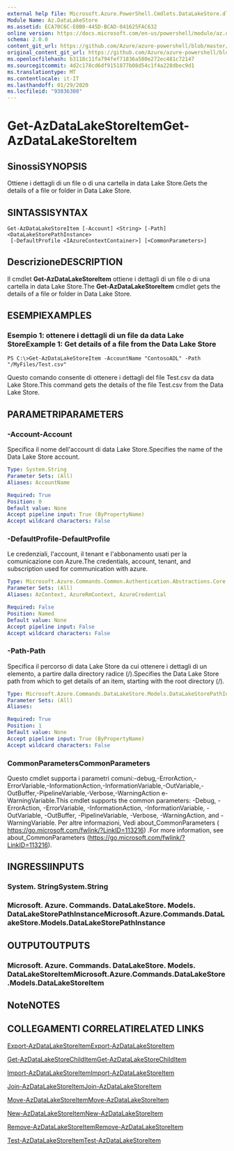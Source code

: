 ```yaml
---
external help file: Microsoft.Azure.PowerShell.Cmdlets.DataLakeStore.dll-Help.xml
Module Name: Az.DataLakeStore
ms.assetid: ECA70C6C-E0B0-445D-BCAD-041625FAC632
online version: https://docs.microsoft.com/en-us/powershell/module/az.datalakestore/get-azdatalakestoreitem
schema: 2.0.0
content_git_url: https://github.com/Azure/azure-powershell/blob/master/src/DataLakeStore/DataLakeStore/help/Get-AzDataLakeStoreItem.md
original_content_git_url: https://github.com/Azure/azure-powershell/blob/master/src/DataLakeStore/DataLakeStore/help/Get-AzDataLakeStoreItem.md
ms.openlocfilehash: b3118c11fa794fef71836a580e272ec481c72147
ms.sourcegitcommit: 4d2c178cd6df9151877b08d54c1f4a228dbec9d1
ms.translationtype: MT
ms.contentlocale: it-IT
ms.lasthandoff: 01/29/2020
ms.locfileid: "93836308"
---
```

# <span data-ttu-id="1278c-101">Get-AzDataLakeStoreItem</span><span class="sxs-lookup"><span data-stu-id="1278c-101">Get-AzDataLakeStoreItem</span></span>

## <span data-ttu-id="1278c-102">Sinossi</span><span class="sxs-lookup"><span data-stu-id="1278c-102">SYNOPSIS</span></span>
<span data-ttu-id="1278c-103">Ottiene i dettagli di un file o di una cartella in data Lake Store.</span><span class="sxs-lookup"><span data-stu-id="1278c-103">Gets the details of a file or folder in Data Lake Store.</span></span>

## <span data-ttu-id="1278c-104">SINTASSI</span><span class="sxs-lookup"><span data-stu-id="1278c-104">SYNTAX</span></span>

```
Get-AzDataLakeStoreItem [-Account] <String> [-Path] <DataLakeStorePathInstance>
 [-DefaultProfile <IAzureContextContainer>] [<CommonParameters>]
```

## <span data-ttu-id="1278c-105">Descrizione</span><span class="sxs-lookup"><span data-stu-id="1278c-105">DESCRIPTION</span></span>
<span data-ttu-id="1278c-106">Il cmdlet **Get-AzDataLakeStoreItem** ottiene i dettagli di un file o di una cartella in data Lake Store.</span><span class="sxs-lookup"><span data-stu-id="1278c-106">The **Get-AzDataLakeStoreItem** cmdlet gets the details of a file or folder in Data Lake Store.</span></span>

## <span data-ttu-id="1278c-107">ESEMPI</span><span class="sxs-lookup"><span data-stu-id="1278c-107">EXAMPLES</span></span>

### <span data-ttu-id="1278c-108">Esempio 1: ottenere i dettagli di un file da data Lake Store</span><span class="sxs-lookup"><span data-stu-id="1278c-108">Example 1: Get details of a file from the Data Lake Store</span></span>
```
PS C:\>Get-AzDataLakeStoreItem -AccountName "ContosoADL" -Path "/MyFiles/Test.csv"
```

<span data-ttu-id="1278c-109">Questo comando consente di ottenere i dettagli del file Test.csv da data Lake Store.</span><span class="sxs-lookup"><span data-stu-id="1278c-109">This command gets the details of the file Test.csv from the Data Lake Store.</span></span>

## <span data-ttu-id="1278c-110">PARAMETRI</span><span class="sxs-lookup"><span data-stu-id="1278c-110">PARAMETERS</span></span>

### <span data-ttu-id="1278c-111">-Account</span><span class="sxs-lookup"><span data-stu-id="1278c-111">-Account</span></span>
<span data-ttu-id="1278c-112">Specifica il nome dell'account di data Lake Store.</span><span class="sxs-lookup"><span data-stu-id="1278c-112">Specifies the name of the Data Lake Store account.</span></span>

```yaml
Type: System.String
Parameter Sets: (All)
Aliases: AccountName

Required: True
Position: 0
Default value: None
Accept pipeline input: True (ByPropertyName)
Accept wildcard characters: False
```

### <span data-ttu-id="1278c-113">-DefaultProfile</span><span class="sxs-lookup"><span data-stu-id="1278c-113">-DefaultProfile</span></span>
<span data-ttu-id="1278c-114">Le credenziali, l'account, il tenant e l'abbonamento usati per la comunicazione con Azure.</span><span class="sxs-lookup"><span data-stu-id="1278c-114">The credentials, account, tenant, and subscription used for communication with azure.</span></span>

```yaml
Type: Microsoft.Azure.Commands.Common.Authentication.Abstractions.Core.IAzureContextContainer
Parameter Sets: (All)
Aliases: AzContext, AzureRmContext, AzureCredential

Required: False
Position: Named
Default value: None
Accept pipeline input: False
Accept wildcard characters: False
```

### <span data-ttu-id="1278c-115">-Path</span><span class="sxs-lookup"><span data-stu-id="1278c-115">-Path</span></span>
<span data-ttu-id="1278c-116">Specifica il percorso di data Lake Store da cui ottenere i dettagli di un elemento, a partire dalla directory radice (/).</span><span class="sxs-lookup"><span data-stu-id="1278c-116">Specifies the Data Lake Store path from which to get details of an item, starting with the root directory (/).</span></span>

```yaml
Type: Microsoft.Azure.Commands.DataLakeStore.Models.DataLakeStorePathInstance
Parameter Sets: (All)
Aliases:

Required: True
Position: 1
Default value: None
Accept pipeline input: True (ByPropertyName)
Accept wildcard characters: False
```

### <span data-ttu-id="1278c-117">CommonParameters</span><span class="sxs-lookup"><span data-stu-id="1278c-117">CommonParameters</span></span>
<span data-ttu-id="1278c-118">Questo cmdlet supporta i parametri comuni:-debug,-ErrorAction,-ErrorVariable,-InformationAction,-InformationVariable,-OutVariable,-OutBuffer,-PipelineVariable,-Verbose,-WarningAction e-WarningVariable.</span><span class="sxs-lookup"><span data-stu-id="1278c-118">This cmdlet supports the common parameters: -Debug, -ErrorAction, -ErrorVariable, -InformationAction, -InformationVariable, -OutVariable, -OutBuffer, -PipelineVariable, -Verbose, -WarningAction, and -WarningVariable.</span></span> <span data-ttu-id="1278c-119">Per altre informazioni, Vedi about_CommonParameters ( https://go.microsoft.com/fwlink/?LinkID=113216) .</span><span class="sxs-lookup"><span data-stu-id="1278c-119">For more information, see about_CommonParameters (https://go.microsoft.com/fwlink/?LinkID=113216).</span></span>

## <span data-ttu-id="1278c-120">INGRESSI</span><span class="sxs-lookup"><span data-stu-id="1278c-120">INPUTS</span></span>

### <span data-ttu-id="1278c-121">System. String</span><span class="sxs-lookup"><span data-stu-id="1278c-121">System.String</span></span>

### <span data-ttu-id="1278c-122">Microsoft. Azure. Commands. DataLakeStore. Models. DataLakeStorePathInstance</span><span class="sxs-lookup"><span data-stu-id="1278c-122">Microsoft.Azure.Commands.DataLakeStore.Models.DataLakeStorePathInstance</span></span>

## <span data-ttu-id="1278c-123">OUTPUT</span><span class="sxs-lookup"><span data-stu-id="1278c-123">OUTPUTS</span></span>

### <span data-ttu-id="1278c-124">Microsoft. Azure. Commands. DataLakeStore. Models. DataLakeStoreItem</span><span class="sxs-lookup"><span data-stu-id="1278c-124">Microsoft.Azure.Commands.DataLakeStore.Models.DataLakeStoreItem</span></span>

## <span data-ttu-id="1278c-125">Note</span><span class="sxs-lookup"><span data-stu-id="1278c-125">NOTES</span></span>

## <span data-ttu-id="1278c-126">COLLEGAMENTI CORRELATI</span><span class="sxs-lookup"><span data-stu-id="1278c-126">RELATED LINKS</span></span>

[<span data-ttu-id="1278c-127">Export-AzDataLakeStoreItem</span><span class="sxs-lookup"><span data-stu-id="1278c-127">Export-AzDataLakeStoreItem</span></span>](./Export-AzDataLakeStoreItem.md)

[<span data-ttu-id="1278c-128">Get-AzDataLakeStoreChildItem</span><span class="sxs-lookup"><span data-stu-id="1278c-128">Get-AzDataLakeStoreChildItem</span></span>](./Get-AzDataLakeStoreChildItem.md)

[<span data-ttu-id="1278c-129">Import-AzDataLakeStoreItem</span><span class="sxs-lookup"><span data-stu-id="1278c-129">Import-AzDataLakeStoreItem</span></span>](./Import-AzDataLakeStoreItem.md)

[<span data-ttu-id="1278c-130">Join-AzDataLakeStoreItem</span><span class="sxs-lookup"><span data-stu-id="1278c-130">Join-AzDataLakeStoreItem</span></span>](./Join-AzDataLakeStoreItem.md)

[<span data-ttu-id="1278c-131">Move-AzDataLakeStoreItem</span><span class="sxs-lookup"><span data-stu-id="1278c-131">Move-AzDataLakeStoreItem</span></span>](./Move-AzDataLakeStoreItem.md)

[<span data-ttu-id="1278c-132">New-AzDataLakeStoreItem</span><span class="sxs-lookup"><span data-stu-id="1278c-132">New-AzDataLakeStoreItem</span></span>](./New-AzDataLakeStoreItem.md)

[<span data-ttu-id="1278c-133">Remove-AzDataLakeStoreItem</span><span class="sxs-lookup"><span data-stu-id="1278c-133">Remove-AzDataLakeStoreItem</span></span>](./Remove-AzDataLakeStoreItem.md)

[<span data-ttu-id="1278c-134">Test-AzDataLakeStoreItem</span><span class="sxs-lookup"><span data-stu-id="1278c-134">Test-AzDataLakeStoreItem</span></span>](./Test-AzDataLakeStoreItem.md)


